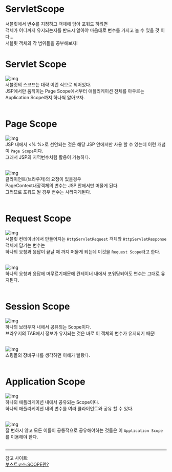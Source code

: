 # ServletScope
서블릿에서 변수를 지정하고 객체에 담아 포워드 하려면<br>객체가 어디까지 유지되는지를 반드시 알아야 마음대로 변수를 가지고 놀 수 있을 것 이다...<br>
서블릿 객체의 각 범위들을 공부해보자!<br>

# Servlet Scope

![img](https://github.com/matamatamong/img/blob/main/PPT/Servlet/ServletScope.png?raw=true) <br>
서블릿의 스코프는 대략 이런 식으로 되어있다.<br>
JSP에서만 움직이는 Page Scope에서부터 애플리케이션 전체를 아우르는 Application Scope까지 하나씩 알아보자.
<br><br>


# Page Scope
![img](https://github.com/matamatamong/img/blob/main/PPT/Servlet/ServletScope%20(1).png?raw=true) <br>
JSP 내에서  <% %>로 선언되는 것은 해당 JSP 안에서만 사용 할 수 있는데 이런 개념이 `Page Scope`이다. <br>그래서 JSP의 지역변수처럼 활용이 가능하다. <br> <br>

![img](https://github.com/matamatamong/img/blob/main/PPT/Servlet/ServletScope%20(2).png?raw=true) <br>
클라이언트(브라우저)의 요청이 있을경우 <br>
PageContext내장객체의 변수는 JSP 안에서만 머물게 된다. <br>
그러므로 포워드 될 경우 변수는 사라지게된다. <br><br>

# Request Scope
![img](https://github.com/matamatamong/img/blob/main/PPT/Servlet/ServletScope%20(3).png?raw=true) <br>
서블릿 컨테이너에서 만들어지는 `HttpServletRequest` 객체와 `HttpServletResponse`객체에 담기는 변수는 <br>
하나의 요청과 응답이 끝날 때 까지 머물게 되는데 이것을 
`Request Scope`라고 한다. <br><br>

![img](https://github.com/matamatamong/img/blob/main/PPT/Servlet/ServletScope%20(4).png?raw=true) <br>
하나의 요청과 응답에 머무르기때문에 컨테이너 내에서 포워딩되어도 변수는 그대로 유지된다. <br><br>

# Session Scope
![img](https://github.com/matamatamong/img/blob/main/PPT/Servlet/ServletScope%20(5).png?raw=true) <br>
하나의 브라우저 내에서 공유되는 Scope이다. <br>
브라우저의 TAB에서 정보가 유지되는 것은 바로 이 객체의 변수가 유지되기 때문! <br><br>

![img](https://github.com/matamatamong/img/blob/main/PPT/Servlet/ServletScope%20(6).png?raw=true) <br>
쇼핑몰의 장바구니를 생각하면 이해가 빨랐다. <br><br>

# Application Scope
![img](https://github.com/matamatamong/img/blob/main/PPT/Servlet/ServletScope%20(7).png?raw=true) <br>
하나의 애플리케이션 내에서 공유되는 Scope이다.<br>
하나의 애플리케이션 내의 변수를 여러 클라이언트와 공유 할 수 있다.<br><br>

![img](https://github.com/matamatamong/img/blob/main/PPT/Servlet/ServletScope%20(8).png?raw=true) <br>
잘 변하지 않고 모든 이들이 공통적으로 공유해야하는 것들은 이 `Application Scope`를 이용해야 한다.
<br><br>

* *  *
참고 사이트: <br>
[부스트코스:SCOPE란?](https://www.edwith.org/boostcourse-web/lecture/16708/)

 




